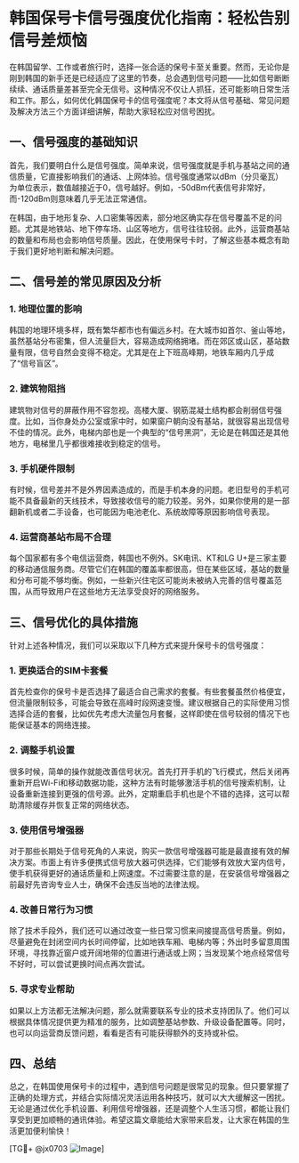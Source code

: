 # 韩国保号卡信号强度优化指南：轻松告别信号差烦恼

在韩国留学、工作或者旅行时，选择一张合适的保号卡至关重要。然而，无论你是刚到韩国的新手还是已经适应了这里的节奏，总会遇到信号问题——比如信号断断续续、通话质量差甚至完全无信号。这种情况不仅让人抓狂，还可能影响日常生活和工作。那么，如何优化韩国保号卡的信号强度呢？本文将从信号基础、常见问题及解决方法三个方面详细讲解，帮助大家轻松应对信号困扰。

## 一、信号强度的基础知识

首先，我们要明白什么是信号强度。简单来说，信号强度就是手机与基站之间的通信质量，它直接影响我们的通话、上网体验。信号强度通常以dBm（分贝毫瓦）为单位表示，数值越接近于0，信号越好。例如，-50dBm代表信号非常好，而-120dBm则意味着几乎无法正常通信。

在韩国，由于地形复杂、人口密集等因素，部分地区确实存在信号覆盖不足的问题。尤其是地铁站、地下停车场、山区等地方，信号往往较弱。此外，运营商基站的数量和布局也会影响信号质量。因此，在使用保号卡时，了解这些基本概念有助于我们更好地判断和解决问题。

## 二、信号差的常见原因及分析

### 1. 地理位置的影响

韩国的地理环境多样，既有繁华都市也有偏远乡村。在大城市如首尔、釜山等地，虽然基站分布密集，但人流量巨大，容易造成网络拥堵。而在郊区或山区，基站数量有限，信号自然会变得不稳定。尤其是在上下班高峰期，地铁车厢内几乎成了“信号盲区”。

### 2. 建筑物阻挡

建筑物对信号的屏蔽作用不容忽视。高楼大厦、钢筋混凝土结构都会削弱信号强度。比如，当你身处办公室或家中时，如果窗户朝向没有基站，就很容易出现信号不佳的情况。此外，电梯内部也是一个典型的“信号黑洞”，无论是在韩国还是其他地方，电梯里几乎都很难接收到稳定的信号。

### 3. 手机硬件限制

有时候，信号差并不是外界因素造成的，而是手机本身的问题。老旧型号的手机可能不具备最新的天线技术，导致接收信号的能力较差。另外，如果你使用的是一部翻新机或者二手设备，也可能因为电池老化、系统故障等原因影响信号表现。

### 4. 运营商基站布局不合理

每个国家都有多个电信运营商，韩国也不例外。SK电讯、KT和LG U+是三家主要的移动通信服务商。尽管它们在韩国的覆盖率都很高，但在某些区域，基站的数量和分布可能不够均衡。例如，一些新兴住宅区可能尚未被纳入完善的信号覆盖范围，从而导致用户在这些地方无法享受良好的网络服务。

## 三、信号优化的具体措施

针对上述各种情况，我们可以采取以下几种方式来提升保号卡的信号强度：

### 1. 更换适合的SIM卡套餐

首先检查你的保号卡是否选择了最适合自己需求的套餐。有些套餐虽然价格便宜，但流量限制较多，可能会导致在高峰时段网速变慢。建议根据自己的实际使用习惯选择合适的套餐，比如优先考虑大流量包月套餐，这样即使在信号较弱的情况下也能保证基本的网络连接。

### 2. 调整手机设置

很多时候，简单的操作就能改善信号状况。首先打开手机的飞行模式，然后关闭再重新开启Wi-Fi和移动数据功能，这种方法有时能够激活手机的信号搜索机制，让设备重新连接到更强的信号源。此外，定期重启手机也是个不错的选择，这可以帮助清除缓存并恢复正常的网络状态。

### 3. 使用信号增强器

对于那些长期处于信号死角的人来说，购买一款信号增强器可能是最直接有效的解决方案。市面上有许多便携式信号放大器可供选择，它们能够有效放大室内信号，使手机获得更好的通话质量和上网速度。不过需要注意的是，在安装信号增强器之前最好先咨询专业人士，确保不会违反当地的法律法规。

### 4. 改善日常行为习惯

除了技术手段外，我们还可以通过改变一些日常习惯来间接提高信号质量。例如，尽量避免在封闭空间内长时间停留，比如地铁车厢、电梯内等；外出时多留意周围环境，寻找靠近窗户或开阔地带的位置进行通话或上网；当发现某个地点经常信号不好时，可以尝试更换时间点再次尝试。

### 5. 寻求专业帮助

如果以上方法都无法解决问题，那么就需要联系专业的技术支持团队了。他们可以根据具体情况提供更为精准的服务，比如调整基站参数、升级设备配置等。同时，也可以向运营商反馈问题，看看是否有可能获得额外的支持或补偿。

## 四、总结

总之，在韩国使用保号卡的过程中，遇到信号问题是很常见的现象。但只要掌握了正确的处理方式，并结合实际情况灵活运用各种技巧，就可以大大缓解这一困扰。无论是通过优化手机设置、利用信号增强器，还是调整个人生活习惯，都能让我们享受到更加顺畅的通讯体验。希望这篇文章能给大家带来启发，让大家在韩国的生活更加便利愉快！

[TG💪+ @jx0703 ![Image](https://github.com/user-attachments/assets/dbca1d08-cadb-493c-b0ec-ad6f7a83f270)]